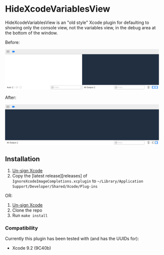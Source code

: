 # HideXcodeVariablesView

HideXcodeVariablesView is an "old style" Xcode plugin for defaulting to
showing only the console view, not the variables view, in the debug
area at the bottom of the window.

Before:

![before](before.png)

After:

![after](after.png)

## Installation

1. [Un-sign Xcode][unsign]
1. Copy the [latest release][releases] of
   `IgnoreXcodeImageCompletions.xcplugin` to `~/Library/Application
   Support/Developer/Shared/Xcode/Plug-ins`

OR:

1. [Un-sign Xcode][unsign]
1. Clone the repo
1. Run `make install`

### Compatibility

Currently this plugin has been tested with (and has the UUIDs for):

- Xcode 9.2 (9C40b)

[unsign]: https://github.com/XVimProject/XVim/blob/master/INSTALL_Xcode8.md
